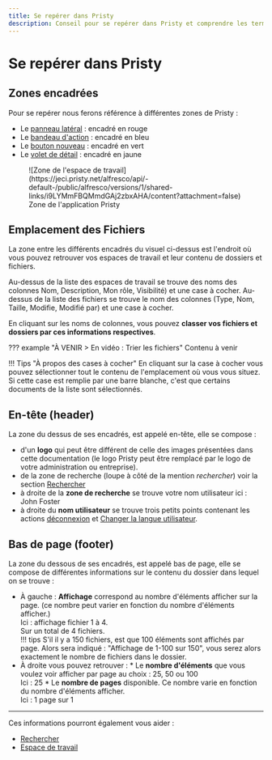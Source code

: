 ```yaml
---
title: Se repérer dans Pristy
description: Conseil pour se repérer dans Pristy et comprendre les termes employés dans la Documentation
---
```


# Se repérer dans Pristy

## Zones encadrées
Pour se repérer nous ferons référence à différentes zones de Pristy :

- Le [panneau latéral](../panneau-lateral) : encadré en rouge
- Le [bandeau d'action](../bandeau-actions) : encadré en bleu
- Le [bouton nouveau](../creation-import) : encadré en vert
- Le [volet de détail](../bandeau-actions/#volet-de-detail) : encadré en jaune

<figure markdown>![Zone de l'espace de travail](https://jeci.pristy.net/alfresco/api/-default-/public/alfresco/versions/1/shared-links/i9LYMmFBQMmdGAj2zbxAHA/content?attachment=false)
<!--Espace_annote.webp-->
<figcaption>Zone de l'application Pristy</figcaption>
</figure>



## Emplacement des Fichiers

La zone entre les différents encadrés du visuel ci-dessus est l'endroit où vous pouvez retrouver vos espaces de travail et leur contenu de dossiers et fichiers.

Au-dessus de la liste des espaces de travail se trouve des noms des colonnes Nom, Description, Mon rôle, Visibilité) et une case à cocher.
Au-dessus de la liste des fichiers se trouve le nom des colonnes (Type, Nom, Taille, Modifie, Modifié par) et une case à cocher.

En cliquant sur les noms de colonnes, vous pouvez **classer vos fichiers et dossiers par ces informations respectives**.

??? example "À VENIR > En vidéo : Trier les fichiers"
    Contenu à venir
  <!---   
      <figure> <video width="100%" controls>
        <source src="https://jeci.pristy.net/alfresco/api/-default-/public/alfresco/versions/1/shared-links/ID/content?attachment=false" type="video/webm">
      Votre navigateur ne supporte pas le tag vidéo.
      </video>
      <figcaption>En vidéo : Trier les colonnes de fichiers</figcaption>
      </figure>
-->

!!! Tips "À propos des cases à cocher"
    En cliquant sur la case à cocher vous pouvez sélectionner tout le contenu de l'emplacement où vous vous situez. Si cette case est remplie par une barre blanche, c'est que certains documents de la liste sont sélectionnés.   


## En-tête (header)

La zone du dessus de ses encadrés, est appelé en-tête, elle se compose :

- d'un **logo** qui peut être différent de celle des images présentées dans cette documentation (le logo Pristy peut être remplacé par le logo de votre administration ou entreprise).
- de la zone de recherche (loupe à côté de la mention _rechercher_) voir la section [Rechercher](../rechercher)
- à droite de la **zone de recherche** se trouve votre nom utilisateur ici : John Foster
- à droite du **nom utilisateur** se trouve trois petits points contenant les actions [déconnexion](#se-déconnecter) et [Changer la langue utilisateur](#changer-la-langue-utilisateur).

## Bas de page (footer)

La zone du dessous de ses encadrés, est appelé bas de page, elle se compose de différentes informations sur le contenu du dossier dans lequel on se trouve :

- À gauche : **Affichage** correspond au nombre d'éléments afficher sur la page. (ce nombre peut varier en fonction du nombre d'éléments afficher.)<br/>
  Ici : affichage fichier 1 à 4.<br/>
  Sur un total de 4 fichiers.<br/>
!!! tips
    S'il il y a 150 fichiers, est que 100 éléments sont affichés par page. Alors sera indiqué : "Affichage de 1-100 sur 150", vous serez alors exactement le nombre de fichiers dans le dossier.
- À droite vous pouvez retrouver :
      * Le **nombre d'éléments** que vous voulez voir afficher par page au choix : 25, 50 ou 100<br/>
      Ici : 25
      * Le **nombre de pages** disponible. Ce nombre varie en fonction du nombre d'éléments afficher.<br/>
      Ici : 1 page sur 1


---
Ces informations pourront également vous aider :

* [Rechercher](../rechercher)
* [Espace de travail](creation-import/#espace-de-travail)
